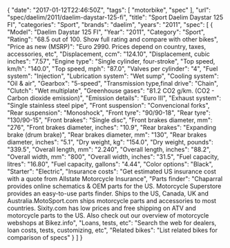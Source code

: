 {
    "date": "2017-01-12T22:46:50Z",
    "tags": [
        "motorbike",
        "spec"
    ],
    "url": "spec\/daelim\/2011\/daelim-daystar-125-fi",
    "title": "Sport Daelim Daystar 125 FI",
    "categories": "Sport",
    "brands": "daelim",
    "years": "2011",
    "spec": [
        {
            "Model": "Daelim Daystar 125 FI",
            "Year": "2011",
            "Category": "Sport",
            "Rating": "68.5 out of 100. Show full rating and compare with other bikes",
            "Price as new (MSRP)": "Euro 2990.  Prices depend on country, taxes, accessories, etc",
            "Displacement, ccm": "124.10",
            "Displacement, cubic inches": "7.57",
            "Engine type": "Single cylinder, four-stroke",
            "Top speed, km\/h": "140.0",
            "Top speed, mph": "87.0",
            "Valves per cylinder": "4",
            "Fuel system": "Injection",
            "Lubrication system": "Wet sump",
            "Cooling system": "Oil & air",
            "Gearbox": "5-speed",
            "Transmission type,final drive": "Chain",
            "Clutch": "Wet multiplate",
            "Greenhouse gases": "81.2 CO2 g\/km. (CO2 - Carbon dioxide emission)",
            "Emission details": "Euro III",
            "Exhaust system": "Single stainless steel pipe",
            "Front suspension": "Convencional forks",
            "Rear suspension": "Monoshock",
            "Front tyre": "90\/90-18",
            "Rear tyre": "130\/90-15",
            "Front brakes": "Single disc",
            "Front brakes diameter, mm": "276",
            "Front brakes diameter, inches": "10.9",
            "Rear brakes": "Expanding brake (drum brake)",
            "Rear brakes diameter, mm": "130",
            "Rear brakes diameter, inches": "5.1",
            "Dry weight, kg": "154.0",
            "Dry weight, pounds": "339.5",
            "Overall length, mm": "2.240",
            "Overall length, inches": "88.2",
            "Overall width, mm": "800",
            "Overall width, inches": "31.5",
            "Fuel capacity, litres": "16.80",
            "Fuel capacity, gallons": "4.44",
            "Color options": "Black",
            "Starter": "Electric",
            "Insurance costs": "Get estimated US insurance cost with a quote from Allstate Motorcycle Insurance",
            "Parts finder": "Chaparral provides online schematics & OEM parts for the US.   Motorcycle Superstore provides an easy-to-use parts finder. Ships to the US, Canada, UK and Australia.MotoSport.com ships motorcycle parts and accessories to most countries.    Sixity.com has low prices and free shipping on ATV and motorcycle parts to the US. Also check out our overview of motorcycle webshops at Bikez.info",
            "Loans, tests, etc": "Search the web for dealers, loan costs, tests, customizing, etc",
            "Related bikes": "List related bikes for comparison of specs"
        }
    ]
}